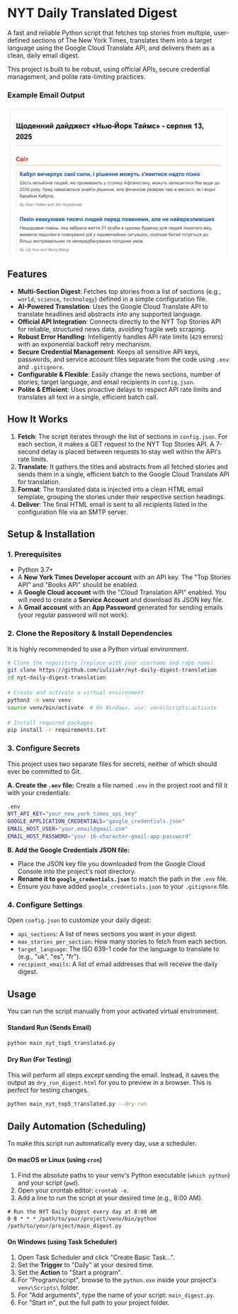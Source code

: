 # NYT Daily Translated Digest

A fast and reliable Python script that fetches top stories from multiple, user-defined sections of The New York Times, translates them into a target language using the Google Cloud Translate API, and delivers them as a clean, daily email digest.

This project is built to be robust, using official APIs, secure credential management, and polite rate-limiting practices.

### Example Email Output

![Example Email Screenshot](email_screenshot.png)

## Features

-   **Multi-Section Digest**: Fetches top stories from a list of sections (e.g., `world`, `science`, `technology`) defined in a simple configuration file.
-   **AI-Powered Translation**: Uses the Google Cloud Translate API to translate headlines and abstracts into any supported language.
-   **Official API Integration**: Connects directly to the NYT Top Stories API for reliable, structured news data, avoiding fragile web scraping.
-   **Robust Error Handling**: Intelligently handles API rate limits (`429` errors) with an exponential backoff retry mechanism.
-   **Secure Credential Management**: Keeps all sensitive API keys, passwords, and service account files separate from the code using `.env` and `.gitignore`.
-   **Configurable & Flexible**: Easily change the news sections, number of stories, target language, and email recipients in `config.json`.
-   **Polite & Efficient**: Uses proactive delays to respect API rate limits and translates all text in a single, efficient batch call.

## How It Works

1.  **Fetch**: The script iterates through the list of sections in `config.json`. For each section, it makes a GET request to the NYT Top Stories API. A 7-second delay is placed between requests to stay well within the API's rate limits.
2.  **Translate**: It gathers the titles and abstracts from all fetched stories and sends them in a single, efficient batch to the Google Cloud Translate API for translation.
3.  **Format**: The translated data is injected into a clean HTML email template, grouping the stories under their respective section headings.
4.  **Deliver**: The final HTML email is sent to all recipients listed in the configuration file via an SMTP server.

## Setup & Installation

### 1. Prerequisites

-   Python 3.7+
-   A **New York Times Developer account** with an API key. The "Top Stories API" and "Books API" should be enabled.
-   A **Google Cloud account** with the "Cloud Translation API" enabled. You will need to create a **Service Account** and download its JSON key file.
-   A **Gmail account** with an **App Password** generated for sending emails (your regular password will not work).

### 2. Clone the Repository & Install Dependencies

It is highly recommended to use a Python virtual environment.

```bash
# Clone the repository (replace with your username and repo name)
git clone https://github.com/iuliiakr/nyt-daily-digest-translation
cd nyt-daily-digest-translation

# Create and activate a virtual environment
python3 -m venv venv
source venv/bin/activate  # On Windows, use: venv\Scripts\activate

# Install required packages
pip install -r requirements.txt
```

### 3. Configure Secrets

This project uses two separate files for secrets, neither of which should ever be committed to Git.

**A. Create the `.env` file:**
Create a file named `.env` in the project root and fill it with your credentials:

```bash
.env
NYT_API_KEY="your_new_york_times_api_key"
GOOGLE_APPLICATION_CREDENTIALS="google_credentials.json"
EMAIL_HOST_USER="your.email@gmail.com"
EMAIL_HOST_PASSWORD="your-16-character-gmail-app-password"
```


**B. Add the Google Credentials JSON file:**
-   Place the JSON key file you downloaded from the Google Cloud Console into the project's root directory.
-   **Rename it to `google_credentials.json`** to match the path in the `.env` file.
-   Ensure you have added `google_credentials.json` to your `.gitignore` file.

### 4. Configure Settings

Open `config.json` to customize your daily digest:
-   `api_sections`: A list of news sections you want in your digest.
-   `max_stories_per_section`: How many stories to fetch from each section.
-   `target_language`: The ISO 639-1 code for the language to translate to (e.g., "uk", "es", "fr").
-   `recipient_emails`: A list of email addresses that will receive the daily digest.

## Usage

You can run the script manually from your activated virtual environment.

#### Standard Run (Sends Email)

```bash
python main_nyt_top5_translated.py
```

#### Dry Run (For Testing)

This will perform all steps *except* sending the email. Instead, it saves the output as `dry_run_digest.html` for you to preview in a browser. This is perfect for testing changes.

```bash
python main_nyt_top5_translated.py --dry-run
```

## Daily Automation (Scheduling)

To make this script run automatically every day, use a scheduler.

#### On macOS or Linux (using `cron`)

1.  Find the absolute paths to your venv's Python executable (`which python`) and your script (`pwd`).
2.  Open your crontab editor: `crontab -e`.
3.  Add a line to run the script at your desired time (e.g., 8:00 AM).

```cron
# Run the NYT Daily Digest every day at 8:00 AM
0 8 * * * /path/to/your/project/venv/bin/python /path/to/your/project/main_digest.py
```

#### On Windows (using Task Scheduler)

1.  Open Task Scheduler and click "Create Basic Task...".
2.  Set the **Trigger** to "Daily" at your desired time.
3.  Set the **Action** to "Start a program".
4.  For "Program/script", browse to the `python.exe` inside your project's `venv\Scripts\` folder.
5.  For "Add arguments", type the name of your script: `main_digest.py`.
6.  For "Start in", put the full path to your project folder.


